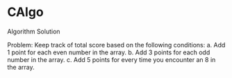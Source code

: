 # CAlgo 
Algorithm Solution

Problem: Keep track of total score based on the following conditions:
a. Add 1 point for each even number in the array.
b. Add 3 points for each odd number in the array.
c. Add 5 points for every time you encounter an 8 in the array.
